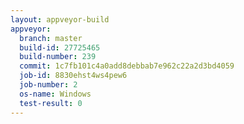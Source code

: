 ```yaml
---
layout: appveyor-build
appveyor:
  branch: master
  build-id: 27725465
  build-number: 239
  commit: 1c7fb101c4a0add8debbab7e962c22a2d3bd4059
  job-id: 8830ehst4ws4pew6
  job-number: 2
  os-name: Windows
  test-result: 0
---
```

